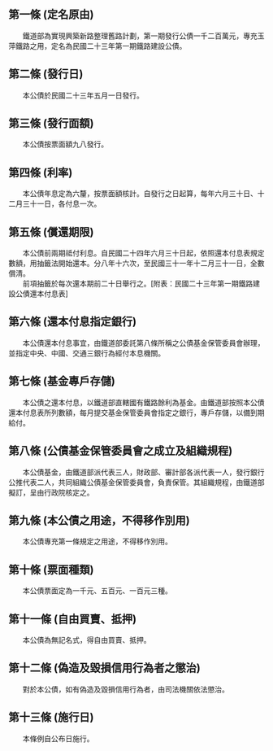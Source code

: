 第一條 (定名原由)
-----------------
　　鐵道部為實現興築新路整理舊路計劃，第一期發行公債一千二百萬元，專充玉萍鐵路之用，定名為民國二十三年第一期鐵路建設公債。  


第二條 (發行日)
---------------
　　本公債於民國二十三年五月一日發行。  


第三條 (發行面額)
-----------------
　　本公債按票面額九八發行。  


第四條 (利率)
-------------
　　本公債年息定為六釐，按票面額核計。自發行之日起算，每年六月三十日、十二月三十一日，各付息一次。  


第五條 (償還期限)
-----------------
　　本公債前兩期祗付利息。自民國二十四年六月三十日起，依照還本付息表規定數額，用抽籤法開始還本。分八年十六次，至民國三十一年十二月三十一日，全數償清。  
　　前項抽籤於每次還本期前二十日舉行之。[附表：民國二十三年第一期鐵路建設公債還本付息表]  


第六條 (還本付息指定銀行)
-------------------------
　　本公債還本付息事宜，由鐵道部委託第八條所稱之公債基金保管委員會辦理，並指定中央、中國、交通三銀行為經付本息機關。  


第七條 (基金專戶存儲)
---------------------
　　本公債之還本付息，以鐵道部直轄國有鐵路餘利為基金。由鐵道部按照本公債還本付息表所列數額，每月提交基金保管委員會指定之銀行，專戶存儲，以備到期給付。  


第八條 (公債基金保管委員會之成立及組織規程)
-------------------------------------------
　　本公債基金，由鐵道部派代表三人，財政部、審計部各派代表一人，發行銀行公推代表二人，共同組織公債基金保管委員會，負責保管。其組織規程，由鐵道部擬訂，呈由行政院核定之。  


第九條 (本公債之用途，不得移作別用)
-----------------------------------
　　本公債專充第一條規定之用途，不得移作別用。  


第十條 (票面種類)
-----------------
　　本公債票面定為一千元、五百元、一百元三種。  


第十一條 (自由買賣、抵押)
-------------------------
　　本公債為無記名式，得自由買賣、抵押。  


第十二條 (偽造及毀損信用行為者之懲治)
-------------------------------------
　　對於本公債，如有偽造及毀損信用行為者，由司法機關依法懲治。  


第十三條 (施行日)
-----------------
　　本條例自公布日施行。